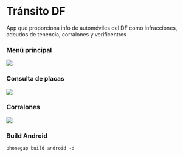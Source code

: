 Tránsito DF
===========

App que proporciona info de automóviles del DF como infracciones, adeudos de tenencia, corralones y verificentros

### Menú principal
<img src="https://raw.githubusercontent.com/mandroslabs/transito-df/master/doc/1.png">

### Consulta de placas
<img src="https://raw.githubusercontent.com/mandroslabs/transito-df/master/doc/2.png">

### Corralones
<img src="https://raw.githubusercontent.com/mandroslabs/transito-df/master/doc/3.png">

### Build Android

```phonegap build android -d```

